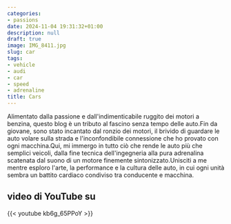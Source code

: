 ```yaml
---
categories:
- passions
date: 2024-11-04 19:31:32+01:00
description: null
draft: true
image: IMG_8411.jpg
slug: car
tags:
- vehicle
- audi
- car
- speed
- adrenaline
title: Cars
---
```


<!-- hash: fc4070d47b3a -->
Alimentato dalla passione e dall'indimenticabile ruggito dei motori a benzina, questo blog è un tributo al fascino senza tempo delle auto.Fin da giovane, sono stato incantato dal ronzio dei motori, il brivido di guardare le auto volare sulla strada e l'inconfondibile connessione che ho provato con ogni macchina.Qui, mi immergo in tutto ciò che rende le auto più che semplici veicoli, dalla fine tecnica dell'ingegneria alla pura adrenalina scatenata dal suono di un motore finemente sintonizzato.Unisciti a me mentre esploro l'arte, la performance e la cultura delle auto, in cui ogni unità sembra un battito cardiaco condiviso tra conducente e macchina.


## video di YouTube su

{{< youtube kb6g_65PPoY >}}